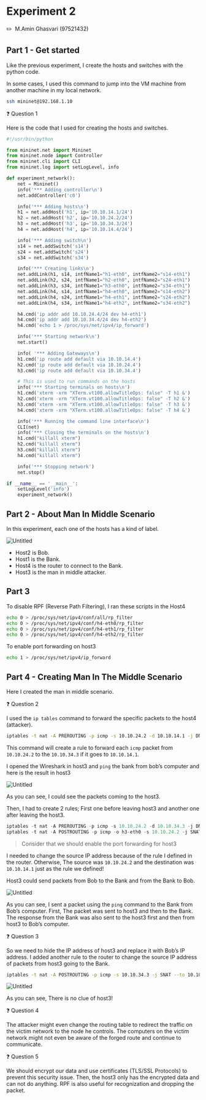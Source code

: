 # Experiment 2

✏️  M.Amin Ghasvari  (97521432)

## Part 1 - Get started

Like the previous experiment, I create the hosts and switches with the python code.

In some cases, I used this command to jump into the VM machine from another machine in my local network.

```bash
ssh mininet@192.168.1.10
```

❓ Question 1

Here is the code that I used for creating the hosts and switches.

```python
#!/usr/bin/python

from mininet.net import Mininet
from mininet.node import Controller
from mininet.cli import CLI
from mininet.log import setLogLevel, info

def experiment_network():
    net = Mininet()
    info('*** Adding controller\n')
    net.addController('c0')

    info('*** Adding hosts\n')
    h1 = net.addHost('h1', ip='10.10.14.1/24')
    h2 = net.addHost('h2', ip='10.10.24.2/24')
    h3 = net.addHost('h3', ip='10.10.34.3/24')
    h4 = net.addHost('h4', ip='10.10.14.4/24')

    info('*** Adding switch\n')
    s14 = net.addSwitch('s14')
    s24 = net.addSwitch('s24')
    s34 = net.addSwitch('s34')

    info('*** Creating links\n')
    net.addLink(h1, s14, intfName1="h1-eth0", intfName2="s14-eth1")
    net.addLink(h2, s24, intfName1="h2-eth0", intfName2="s24-eth1")
    net.addLink(h3, s34, intfName1="h3-eth0", intfName2="s34-eth1")
    net.addLink(h4, s14, intfName1="h4-eth0", intfName2="s14-eth2")
    net.addLink(h4, s24, intfName1="h4-eth1", intfName2="s24-eth2")
    net.addLink(h4, s34, intfName1="h4-eth2", intfName2="s34-eth2")

    h4.cmd('ip addr add 10.10.24.4/24 dev h4-eth1')
    h4.cmd('ip addr add 10.10.34.4/24 dev h4-eth2')
    h4.cmd('echo 1 > /proc/sys/net/ipv4/ip_forward')

    info('*** Starting network\n')
    net.start()

    info( '*** Adding Gateways\n')
    h1.cmd('ip route add default via 10.10.14.4')
    h2.cmd('ip route add default via 10.10.24.4')
    h3.cmd('ip route add default via 10.10.34.4')

    # This is used to run commands on the hosts
    info('*** Starting terminals on hosts\n')
    h1.cmd('xterm -xrm "XTerm.vt100.allowTitleOps: false" -T h1 &')
    h2.cmd('xterm -xrm "XTerm.vt100.allowTitleOps: false" -T h2 &')
    h3.cmd('xterm -xrm "XTerm.vt100.allowTitleOps: false" -T h3 &')
    h4.cmd('xterm -xrm "XTerm.vt100.allowTitleOps: false" -T h4 &')

    info('*** Running the command line interface\n')
    CLI(net)
    info('*** Closing the terminals on the hosts\n')
    h1.cmd("killall xterm")
    h2.cmd("killall xterm")
    h3.cmd("killall xterm")
    h4.cmd("killall xterm")

    info('*** Stopping network')
    net.stop()

if __name__ == '__main__':
    setLogLevel('info')
    experiment_network()
```

## Part 2 - About Man In Middle Scenario

In this experiment, each one of the hosts has a kind of label.

![Untitled](Experiment%2048125/Untitled.png)

- Host2 is Bob.
- Host1 is the Bank.
- Host4 is the router to connect to the Bank.
- Host3 is the man in middle attacker.

## Part 3

To disable RPF (Reverse Path Filtering), I ran these scripts in the Host4

```bash
echo 0 > /proc/sys/net/ipv4/conf/all/rp_filter
echo 0 > /proc/sys/net/ipv4/conf/h4-eth0/rp_filter
echo 0 > /proc/sys/net/ipv4/conf/h4-eth1/rp_filter
echo 0 > /proc/sys/net/ipv4/conf/h4-eth2/rp_filter
```

To enable port forwarding on host3

```bash
echo 1 > /proc/sys/net/ipv4/ip_forward
```

## Part 4 - Creating Man In The Middle Scenario

Here I created the man in middle scenario.

❓ Question 2

I used the `ip tables` command to forward the specific packets to the host4 (attacker).

```bash
iptables -t nat -A PREROUTING -p icmp -s 10.10.24.2 -d 10.10.14.1 -j DNAT --to 10.10.34.3
```

This command will create a rule to forward each `icmp` packet from `10.10.24.2` to the `10.10.34.3` if it goes to `10.10.14.1`.

I opened the Wireshark in host3 and `ping` the bank from bob’s computer and here is the result in host3

![Untitled](Experiment%2048125/Untitled.jpeg)

As you can see, I could see the packets coming to the host3.

Then, I had to create 2 rules; First one before leaving host3 and another one after leaving the host3.

```python
iptables -t nat -A PREROUTING -p icmp -s 10.10.24.2 -d 10.10.34.3 -j DNAT --to 10.10.14.1
iptables -t nat -A POSTROUTING -p icmp -o h3-eth0 -s 10.10.24.2 -j SNAT --to 10.10.34.3
```

> Consider that we should enable the port forwarding for host3
> 

I needed to change the source IP address because of the rule I defined in the router. Otherwise, The source was `10.10.24.2` and the destination was `10.10.14.1` just as the rule we defined! 

Host3 could send packets from Bob to the Bank and from the Bank to Bob. 

![Untitled](Experiment%2048125/Untitled%201.jpeg)

As you can see, I sent a packet using the `ping` command to the Bank from Bob’s computer. First, The packet was sent to host3 and then to the Bank. The response from the Bank was also sent to the host3 first and then from host3 to Bob’s computer.

❓ Question 3

So we need to hide the IP address of host3 and replace it with Bob’s IP address. I added another rule to the router to change the source IP address of packets from host3 going to the Bank.

```bash
iptables -t nat -A POSTROUTING -p icmp -s 10.10.34.3 -j SNAT --to 10.10.24.2
```

![Untitled](Experiment%2048125/Untitled%202.jpeg)

As you can see, There is no clue of host3!

❓ Question 4

The attacker might even change the routing table to redirect the traffic on the victim network to the node he controls. The computers on the victim network might not even be aware of the forged route and continue to communicate.

❓ Question 5

We should encrypt our data and use certificates (TLS/SSL Protocols) to prevent this security issue. Then, the host3 only has the encrypted data and can not do anything. RPF is also useful for recognization and dropping the packet.